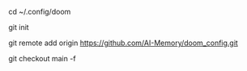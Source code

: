cd ~/.config/doom

git init

git remote add origin https://github.com/AI-Memory/doom_config.git

git checkout main -f

